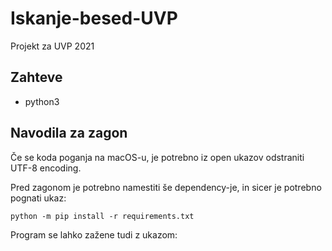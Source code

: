 # Iskanje-besed-UVP
Projekt za UVP 2021


## Zahteve 
- python3

## Navodila za zagon
Če se koda poganja na macOS-u, je potrebno iz open ukazov odstraniti UTF-8 encoding.

Pred zagonom je potrebno namestiti še dependency-je, in sicer je potrebno pognati ukaz:

`python -m pip install -r requirements.txt`

Program se lahko zažene tudi z ukazom:
